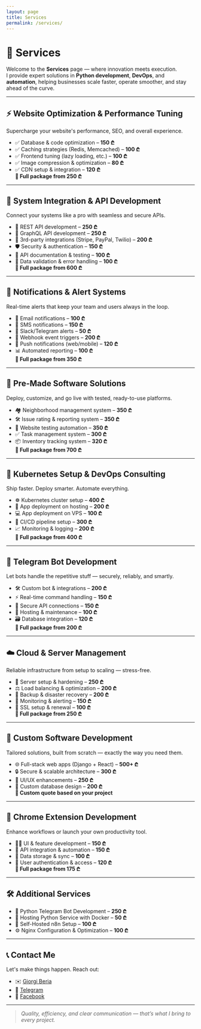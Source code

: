 ```yaml
---
layout: page
title: Services
permalink: /services/
---
```


# 🚀 Services

Welcome to the **Services** page — where innovation meets execution.  
I provide expert solutions in **Python development**, **DevOps**, and **automation**, helping businesses scale faster,
operate smoother, and stay ahead of the curve.

---

## ⚡ Website Optimization & Performance Tuning

Supercharge your website's performance, SEO, and overall experience.

- ✅ Database & code optimization – **150 ₾**
- ✅ Caching strategies (Redis, Memcached) – **100 ₾**
- ✅ Frontend tuning (lazy loading, etc.) – **100 ₾**
- ✅ Image compression & optimization – **80 ₾**
- ✅ CDN setup & integration – **120 ₾**  
  **🎯 Full package from 250 ₾**

---

## 🔗 System Integration & API Development

Connect your systems like a pro with seamless and secure APIs.

- 🔧 REST API development – **250 ₾**
- 🧬 GraphQL API development – **250 ₾**
- 🔌 3rd-party integrations (Stripe, PayPal, Twilio) – **200 ₾**
- 🛡️ Security & authentication – **150 ₾**
- 📘 API documentation & testing – **100 ₾**
- 🧹 Data validation & error handling – **100 ₾**  
  **🎯 Full package from 600 ₾**

---

## 📣 Notifications & Alert Systems

Real-time alerts that keep your team and users always in the loop.

- 📧 Email notifications – **100 ₾**
- 📱 SMS notifications – **150 ₾**
- 💬 Slack/Telegram alerts – **50 ₾**
- 🔔 Webhook event triggers – **200 ₾**
- 📲 Push notifications (web/mobile) – **120 ₾**
- 📊 Automated reporting – **100 ₾**  
  **🎯 Full package from 350 ₾**

---

## 💼 Pre-Made Software Solutions

Deploy, customize, and go live with tested, ready-to-use platforms.

- 🏘️ Neighborhood management system – **350 ₾**
- 🛠️ Issue rating & reporting system – **350 ₾**
- 🧪 Website testing automation – **350 ₾**
- ✅ Task management system – **300 ₾**
- 📦 Inventory tracking system – **320 ₾**  
  **🎯 Full package from 700 ₾**

---

## 🐳 Kubernetes Setup & DevOps Consulting

Ship faster. Deploy smarter. Automate everything.

- ☸️ Kubernetes cluster setup – **400 ₾**
- 🚀 App deployment on hosting – **200 ₾**
- 💻 App deployment on VPS – **100 ₾**
- 🔁 CI/CD pipeline setup – **300 ₾**
- 📈 Monitoring & logging – **200 ₾**  
  **🎯 Full package from 400 ₾**

---

## 🤖 Telegram Bot Development

Let bots handle the repetitive stuff — securely, reliably, and smartly.

- 🛠️ Custom bot & integrations – **200 ₾**
- ⚡ Real-time command handling – **150 ₾**
- 🔐 Secure API connections – **150 ₾**
- 🧰 Hosting & maintenance – **100 ₾**
- 🗃️ Database integration – **120 ₾**  
  **🎯 Full package from 200 ₾**

---

## ☁️ Cloud & Server Management

Reliable infrastructure from setup to scaling — stress-free.

- 🔐 Server setup & hardening – **250 ₾**
- ⚖️ Load balancing & optimization – **200 ₾**
- 🧯 Backup & disaster recovery – **200 ₾**
- 📡 Monitoring & alerting – **150 ₾**
- 🔏 SSL setup & renewal – **100 ₾**  
  **🎯 Full package from 250 ₾**

---

## 🧩 Custom Software Development

Tailored solutions, built from scratch — exactly the way you need them.

- 🌐 Full-stack web apps (Django + React) – **500+ ₾**
- 🔒 Secure & scalable architecture – **300 ₾**
- 🎨 UI/UX enhancements – **250 ₾**
- 🧠 Custom database design – **200 ₾**  
  **💬 Custom quote based on your project**

---

## 🧭 Chrome Extension Development

Enhance workflows or launch your own productivity tool.

- 🧑‍🎨 UI & feature development – **150 ₾**
- 🔗 API integration & automation – **150 ₾**
- 📂 Data storage & sync – **100 ₾**
- 🔐 User authentication & access – **120 ₾**  
  **🎯 Full package from 175 ₾**

---

## 🛠️ Additional Services

- 🐍 Python Telegram Bot Development – **250 ₾**
- 🐳 Hosting Python Service with Docker – **50 ₾**
- 🔁 Self-Hosted n8n Setup – **100 ₾**
- ⚙️ Nginx Configuration & Optimization – **100 ₾**

---

## 📞 Contact Me

Let's make things happen. Reach out:

- ✉️ [Giorgi Beria](mailto:beria.giorgi1@gmail.com)
- 📱 [Telegram](https://t.me/beria_giorgi)
- 👤 [Facebook](https://www.facebook.com/gio.beria)

---

> _Quality, efficiency, and clear communication — that’s what I bring to every project._

